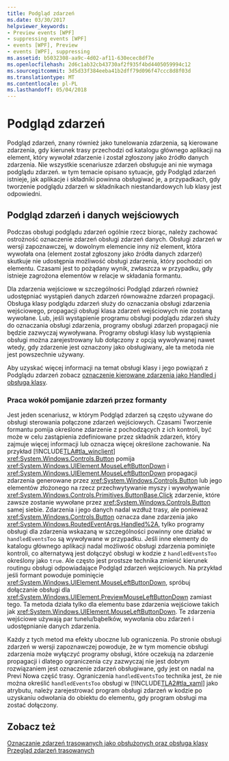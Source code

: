 ```yaml
---
title: Podgląd zdarzeń
ms.date: 03/30/2017
helpviewer_keywords:
- Preview events [WPF]
- suppressing events [WPF]
- events [WPF], Preview
- events [WPF], suppressing
ms.assetid: b5032308-aa9c-4d02-af11-630ecec8df7e
ms.openlocfilehash: 2d6c1ab32cb43730af2f935f4bd4405059994c12
ms.sourcegitcommit: 3d5d33f384eeba41b2dff79d096f47ccc8d8f03d
ms.translationtype: MT
ms.contentlocale: pl-PL
ms.lasthandoff: 05/04/2018
---
```

# <a name="preview-events"></a>Podgląd zdarzeń
Podgląd zdarzeń, znany również jako tunelowania zdarzenia, są kierowane zdarzenia, gdy kierunek trasy przechodzi od katalogu głównego aplikacji na element, który wywołał zdarzenie i został zgłoszony jako źródło danych zdarzenia. Nie wszystkie scenariusze zdarzeń obsługuje ani nie wymaga podglądu zdarzeń. w tym temacie opisano sytuacje, gdy Podgląd zdarzeń istnieje, jak aplikacje i składniki powinna obsługiwać je, a przypadkach, gdy tworzenie podglądu zdarzeń w składnikach niestandardowych lub klasy jest odpowiedni.  
  
## <a name="preview-events-and-input"></a>Podgląd zdarzeń i danych wejściowych  
 Podczas obsługi podglądu zdarzeń ogólnie rzecz biorąc, należy zachować ostrożność oznaczenie zdarzeń obsługi zdarzeń danych. Obsługi zdarzeń w wersji zapoznawczej, w dowolnym elemencie inny niż element, która wywołała ona (element został zgłoszony jako źródła danych zdarzeń) skutkuje nie udostępnia możliwość obsługi zdarzenia, który pochodzi on elementu. Czasami jest to pożądany wynik, zwłaszcza w przypadku, gdy istnieje zagrożona elementów w relacje w składania formantu.  
  
 Dla zdarzenia wejściowe w szczególności Podgląd zdarzeń również udostępniać wystąpień danych zdarzeń równoważne zdarzeń propagacji. Obsługa klasy podglądu zdarzeń służy do oznaczania obsługi zdarzenia wejściowego, propagacji obsługi klasa zdarzeń wejściowych nie zostaną wywołane. Lub, jeśli wystąpienie programu obsługi podglądu zdarzeń służy do oznaczania obsługi zdarzenia, programy obsługi zdarzeń propagacji nie będzie zazwyczaj wywoływana. Programy obsługi klasy lub wystąpienia obsługi można zarejestrowany lub dołączony z opcją wywoływanej nawet wtedy, gdy zdarzenie jest oznaczony jako obsługiwany, ale ta metoda nie jest powszechnie używany.  
  
 Aby uzyskać więcej informacji na temat obsługi klasy i jego powiązań z Podglądu zdarzeń zobacz [oznaczenie kierowane zdarzenia jako Handled i obsługa klasy](../../../../docs/framework/wpf/advanced/marking-routed-events-as-handled-and-class-handling.md).  
  
### <a name="working-around-event-suppression-by-controls"></a>Praca wokół pomijanie zdarzeń przez formanty  
 Jest jeden scenariusz, w którym Podgląd zdarzeń są często używane do obsługi sterowania połączone zdarzeń wejściowych. Czasami Tworzenie formantu pomija określone zdarzenie z pochodzących z ich kontroli, być może w celu zastąpienia zdefiniowane przez składnik zdarzeń, który zajmuje więcej informacji lub oznacza więcej określone zachowanie. Na przykład [!INCLUDE[TLA#tla_winclient](../../../../includes/tlasharptla-winclient-md.md)] <xref:System.Windows.Controls.Button> pomija <xref:System.Windows.UIElement.MouseLeftButtonDown> i <xref:System.Windows.UIElement.MouseLeftButtonDown> propagacji zdarzenia generowane przez <xref:System.Windows.Controls.Button> lub jego elementów złożonego na rzecz przechwytywanie myszy i wywoływanie <xref:System.Windows.Controls.Primitives.ButtonBase.Click> zdarzenie, które zawsze zostanie wywołane przez <xref:System.Windows.Controls.Button> samej siebie. Zdarzenia i jego danych nadal wzdłuż trasy, ale ponieważ <xref:System.Windows.Controls.Button> oznacza dane zdarzenia jako <xref:System.Windows.RoutedEventArgs.Handled%2A>, tylko programy obsługi dla zdarzenia wskazaną w szczególności powinny one działać w `handledEventsToo` są wywoływane w przypadku.  Jeśli inne elementy do katalogu głównego aplikacji nadal możliwość obsługi zdarzenia pominięte kontroli, co alternatywą jest dołączyć obsługi w kodzie z `handledEventsToo` określony jako `true`. Ale często jest prostsze technika zmienić kierunek routingu obsługi odpowiadające Podgląd zdarzeń wejściowych. Na przykład jeśli formant powoduje pominięcie <xref:System.Windows.UIElement.MouseLeftButtonDown>, spróbuj dołączanie obsługi dla <xref:System.Windows.UIElement.PreviewMouseLeftButtonDown> zamiast tego. Ta metoda działa tylko dla elementu base zdarzenia wejściowe takich jak <xref:System.Windows.UIElement.MouseLeftButtonDown>. Te zdarzenia wejściowe używają par tunelu/bąbelków, wywołania obu zdarzeń i udostępnianie danych zdarzenia.  
  
 Każdy z tych metod ma efekty uboczne lub ograniczenia. Po stronie obsługi zdarzeń w wersji zapoznawczej powoduje, że w tym momencie obsługi zdarzenia może wyłączyć programy obsługi, które oczekują na zdarzenie propagacji i dlatego ograniczenia czy zazwyczaj nie jest dobrym rozwiązaniem jest oznaczenie zdarzeń obsługiwane, gdy jest on nadal na Previ Nowa część trasy. Ograniczenia `handledEventsToo` technika jest, że nie można określić `handledEventsToo` obsługi w [!INCLUDE[TLA2#tla_xaml](../../../../includes/tla2sharptla-xaml-md.md)] jako atrybutu, należy zarejestrować program obsługi zdarzeń w kodzie po uzyskaniu odwołania do obiektu do elementu, gdy program obsługi ma zostać dołączony.  
  
## <a name="see-also"></a>Zobacz też  
 [Oznaczanie zdarzeń trasowanych jako obsłużonych oraz obsługa klasy](../../../../docs/framework/wpf/advanced/marking-routed-events-as-handled-and-class-handling.md)  
 [Przegląd zdarzeń trasowanych](../../../../docs/framework/wpf/advanced/routed-events-overview.md)
